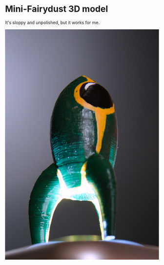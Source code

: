 # Mini-Fairydust 3D model

It's sloppy and unpolished, but it works for me.

![Photo](./photo.jpg)

